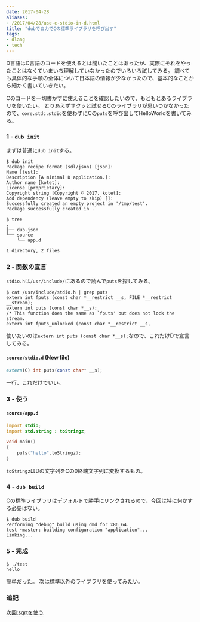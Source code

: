 ```yaml
---
date: 2017-04-28
aliases:
- /2017/04/28/use-c-stdio-in-d.html
title: "dubで自力でCの標準ライブラリを呼び出す"
tags:
- dlang
- tech
---
```


D言語はC言語のコードを使えるとは聞いたことはあったが、実際にそれをやったことはなくていまいち理解していなかったのでいろいろ試してみる。
調べても具体的な手順の全体について日本語の情報が少なかったので、基本的なことから細かく書いていきたい。

Cのコードを一切書かずに使えることを確認したいので、もともとあるライブラリを使いたい。
とりあえずサクッと試せるCのライブラリが思いつかなかったので、`core.stdc.stdio`を使わずにCの`puts`を呼び出してHelloWorldを書いてみる。

### 1 - `dub init`

まずは普通に`dub init`する。

```console
$ dub init
Package recipe format (sdl/json) [json]: 
Name [test]: 
Description [A minimal D application.]: 
Author name [kotet]: 
License [proprietary]: 
Copyright string [Copyright © 2017, kotet]: 
Add dependency (leave empty to skip) []: 
Successfully created an empty project in '/tmp/test'.
Package successfully created in .
```

```console
$ tree
.
├── dub.json
└── source
    └── app.d

1 directory, 2 files
```

### 2 - 関数の宣言

`stdio.h`は`/usr/include/`にあるので読んで`puts`を探してみる。

```console
$ cat /usr/include/stdio.h | grep puts
extern int fputs (const char *__restrict __s, FILE *__restrict __stream);
extern int puts (const char *__s);
/* This function does the same as `fputs' but does not lock the stream.
extern int fputs_unlocked (const char *__restrict __s,
```

使いたいのは`extern int puts (const char *__s);`なので、これだけDで宣言してみる。

#### `source/stdio.d` (New file)

```d
extern(C) int puts(const char* __s);
```

一行、これだけでいい。

### 3 - 使う

#### `source/app.d`

```d
import stdio;
import std.string : toStringz;

void main()
{
	puts("hello".toStringz);
}
```

`toStringz`はDの文字列をCの0終端文字列に変換するもの。

### 4 - `dub build`

Cの標準ライブラリはデフォルトで勝手にリンクされるので、今回は特に何かする必要はない。

```console
$ dub build
Performing "debug" build using dmd for x86_64.
test ~master: building configuration "application"...
Linking...
```

### 5 - 完成

```console
$ ./test
hello
```

簡単だった。
次は標準以外のライブラリを使ってみたい。

### 追記

[次回:sqrtを使う](/2017/04/29/use-c-math-in-d.html)